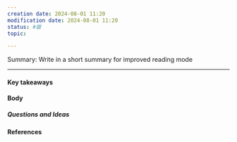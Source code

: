 ```yaml
--- 
creation date: 2024-08-01 11:20 
modification date: 2024-08-01 11:20
status: #🟥
topic: 

---
```

Summary: Write in a short summary for improved reading mode


---
#### Key takeaways



#### Body



##### Questions and Ideas



#### References


